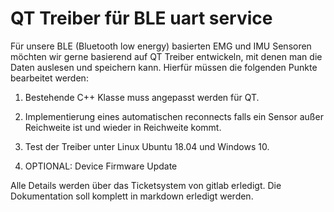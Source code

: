 #  QT Treiber für BLE uart service

 Für unsere BLE (Bluetooth low energy) basierten EMG und IMU Sensoren möchten wir gerne basierend auf QT Treiber entwickeln, mit denen man die Daten auslesen und speichern kann. Hierfür müssen die folgenden Punkte bearbeitet werden: 

1. Bestehende C++ Klasse muss angepasst werden für QT. 

2. Implementierung eines automatischen reconnects falls ein Sensor außer Reichweite ist und wieder in Reichweite kommt. 

3. Test der Treiber unter Linux Ubuntu 18.04 und Windows 10.

4. OPTIONAL: Device Firmware Update 

Alle Details werden über das Ticketsystem von gitlab erledigt. Die Dokumentation soll komplett in markdown erledigt werden.
